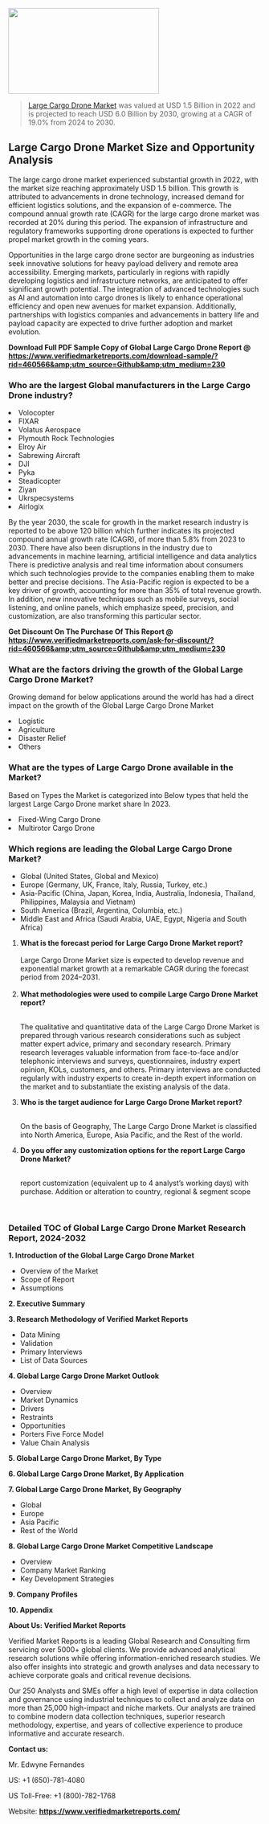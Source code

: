 <img src="https://ffe5etoiles.com/wp-content/uploads/2024/12/MST1-300x171.png" alt="" width="300" height="171" class="alignnone size-medium wp-image-20088" /><blockquote><p><p><a href="https://www.verifiedmarketreports.com/download-sample/?rid=460566&utm_source=Github&utm_medium=230" target="_blank">Large Cargo Drone Market</a> was valued at USD 1.5 Billion in 2022 and is projected to reach USD 6.0 Billion by 2030, growing at a CAGR of 19.0% from 2024 to 2030.</p></blockquote><p><h2>Large Cargo Drone Market Size and Opportunity Analysis</h2><p>The large cargo drone market experienced substantial growth in 2022, with the market size reaching approximately USD 1.5 billion. This growth is attributed to advancements in drone technology, increased demand for efficient logistics solutions, and the expansion of e-commerce. The compound annual growth rate (CAGR) for the large cargo drone market was recorded at 20% during this period. The expansion of infrastructure and regulatory frameworks supporting drone operations is expected to further propel market growth in the coming years.</p><p>Opportunities in the large cargo drone sector are burgeoning as industries seek innovative solutions for heavy payload delivery and remote area accessibility. Emerging markets, particularly in regions with rapidly developing logistics and infrastructure networks, are anticipated to offer significant growth potential. The integration of advanced technologies such as AI and automation into cargo drones is likely to enhance operational efficiency and open new avenues for market expansion. Additionally, partnerships with logistics companies and advancements in battery life and payload capacity are expected to drive further adoption and market evolution.</p></p><p class=""><strong>Download Full PDF Sample Copy of Global Large Cargo Drone Report @ <a href="https://www.verifiedmarketreports.com/download-sample/?rid=460566&amp;utm_source=Github&amp;utm_medium=230" target="_blank">https://www.verifiedmarketreports.com/download-sample/?rid=460566&amp;utm_source=Github&amp;utm_medium=230</a></strong></p><h3 id="" class="">Who are the largest Global manufacturers in the Large Cargo Drone industry?</h3><p><li>Volocopter</li><li> FIXAR</li><li> Volatus Aerospace</li><li> Plymouth Rock Technologies</li><li> Elroy Air</li><li> Sabrewing Aircraft</li><li> DJI</li><li> Pyka</li><li> Steadicopter</li><li> Ziyan</li><li> Ukrspecsystems</li><li> Airlogix</li></p><div class=""><div class="" dir="" data-message-author-role="" data-message-id="" data-message-model-slug=""><div class=""><div class=""><div class=""><div class="" dir="" data-message-author-role="" data-message-id="" data-message-model-slug=""><div class=""><div class=""><p>By the year 2030, the scale for growth in the market research industry is reported to be above 120 billion which further indicates its projected compound annual growth rate (CAGR), of more than 5.8% from 2023 to 2030. There have also been disruptions in the industry due to advancements in machine learning, artificial intelligence and data analytics There is predictive analysis and real time information about consumers which such technologies provide to the companies enabling them to make better and precise decisions. The Asia-Pacific region is expected to be a key driver of growth, accounting for more than 35% of total revenue growth. In addition, new innovative techniques such as mobile surveys, social listening, and online panels, which emphasize speed, precision, and customization, are also transforming this particular sector.</p><p><strong>Get Discount On The Purchase Of This Report @&nbsp; <a href="https://www.verifiedmarketreports.com/ask-for-discount/?rid=460566&amp;utm_source=Github&amp;utm_medium=230" target="_blank">https://www.verifiedmarketreports.com/ask-for-discount/?rid=460566&amp;utm_source=Github&amp;utm_medium=230</a></strong></p></div></div></div></div></div></div></div></div><h3 id="" class="">What are the factors driving the growth of the Global Large Cargo Drone Market?</h3><p id="" class="">Growing demand for below applications around the world has had a direct impact on the growth of the Global Large Cargo Drone Market</p><p id="" class=""><li>Logistic</li><li> Agriculture</li><li> Disaster Relief</li><li> Others</li></p><h3 id="" class="">What are the types of Large Cargo Drone available in the Market?</h3><p id="" class="">Based on Types the Market is categorized into Below types that held the largest Large Cargo Drone market share In 2023.</p><p id="" class=""><li>Fixed-Wing Cargo Drone</li><li> Multirotor Cargo Drone</li></p><h3 id="" class="">Which regions are leading the Global Large Cargo Drone Market?</h3><ul><li>Global (United States, Global and Mexico)</li><li>Europe (Germany, UK, France, Italy, Russia, Turkey, etc.)</li><li>Asia-Pacific (China, Japan, Korea, India, Australia, Indonesia, Thailand, Philippines, Malaysia and Vietnam)</li><li>South America (Brazil, Argentina, Columbia, etc.)</li><li>Middle East and Africa (Saudi Arabia, UAE, Egypt, Nigeria and South Africa)</li></ul><p><ol><li><strong>What is the forecast period for Large Cargo Drone Market report?<br /></strong><br /><span data-sheets-root="1" data-sheets-value="{&quot;1&quot;:2,&quot;2&quot;:&quot;XXXX size is expected to develop revenue and exponential market growth at a remarkable CAGR during the forecast period from 2024&ndash;2030.&quot;}" data-sheets-userformat="{&quot;2&quot;:12674,&quot;4&quot;:{&quot;1&quot;:2,&quot;2&quot;:16776960},&quot;10&quot;:2,&quot;11&quot;:0,&quot;15&quot;:&quot;Arial&quot;,&quot;16&quot;:12}">Large Cargo Drone Market size is expected to develop revenue and exponential market growth at a remarkable CAGR during the forecast period from 2024&ndash;2031.</span><br /><br /></li><li><strong>What methodologies were used to compile Large Cargo Drone Market report?<br /><br /></strong><p>The qualitative and quantitative data of the&nbsp;Large Cargo Drone Market is prepared through various research considerations such as subject matter expert advice, primary and secondary research. Primary research leverages valuable information from face-to-face and/or telephonic interviews and surveys, questionnaires, industry expert opinion, KOLs, customers, and others. Primary interviews are conducted regularly with industry experts to create in-depth expert information on the market and to substantiate the existing analysis of the data.&nbsp;</p></li><li><strong>Who is the target audience for Large Cargo Drone Market report?<br /><br /></strong><p>On the basis of Geography, The&nbsp;Large Cargo Drone Market is classified into North America, Europe, Asia Pacific, and the Rest of the world.</p></li><li><strong>Do you offer any customization options for the report Large Cargo Drone Market?<br /><br /></strong><p>report customization (equivalent up to 4 analyst&rsquo;s working days) with purchase. Addition or alteration to country, regional &amp; segment scope</p><p>&nbsp;</p></li></ol></p><h3 id="" class="">Detailed TOC of Global Large Cargo Drone Market Research Report, 2024-2032</h3><p id="" class=""><strong>1. Introduction of the Global Large Cargo Drone Market</strong></p><ul><li>Overview of the Market</li><li>Scope of Report</li><li>Assumptions</li></ul><p id="" class=""><strong>2. Executive Summary</strong></p><p id="" class=""><strong>3. Research Methodology of&nbsp;Verified Market Reports</strong></p><ul><li>Data Mining</li><li>Validation</li><li>Primary Interviews</li><li>List of Data Sources</li></ul><p id="" class=""><strong>4. Global Large Cargo Drone Market Outlook</strong></p><ul><li>Overview</li><li>Market Dynamics</li><li>Drivers</li><li>Restraints</li><li>Opportunities</li><li>Porters Five Force Model</li><li>Value Chain Analysis</li></ul><p id="" class=""><strong>5. Global Large Cargo Drone Market, By&nbsp;Type</strong></p><p id="" class=""><strong>6. Global Large Cargo Drone Market, By Application</strong></p><p id="" class=""><strong>7. Global Large Cargo Drone Market, By Geography</strong></p><ul><li>Global</li><li>Europe</li><li>Asia Pacific</li><li>Rest of the World</li></ul><p id="" class=""><strong>8. Global Large Cargo Drone Market Competitive Landscape</strong></p><ul><li>Overview</li><li>Company Market Ranking</li><li>Key Development Strategies</li></ul><p id="" class=""><strong>9. Company Profiles</strong></p><p id="" class=""><strong>10. Appendix</strong></p><p id="" class=""><strong>About Us: Verified Market Reports</strong></p><p id="" class="">Verified Market Reports is a leading Global Research and Consulting firm servicing over 5000+ global clients. We provide advanced analytical research solutions while offering information-enriched research studies. We also offer insights into strategic and growth analyses and data necessary to achieve corporate goals and critical revenue decisions.</p><p id="" class="">Our 250 Analysts and SMEs offer a high level of expertise in data collection and governance using industrial techniques to collect and analyze data on more than 25,000 high-impact and niche markets. Our analysts are trained to combine modern data collection techniques, superior research methodology, expertise, and years of collective experience to produce informative and accurate research.</p><p id="" class=""><strong>Contact us:</strong></p><p id="" class="">Mr. Edwyne Fernandes</p><p id="" class="">US: +1 (650)-781-4080</p><p id="" class="">US Toll-Free: +1 (800)-782-1768</p><p id="" class="">Website: <a target="" data-test-app-aware-link=""><strong>https://www.verifiedmarketreports.com/</strong></a></p>
